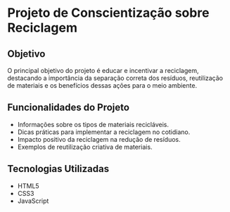 # Projeto de Conscientização sobre Reciclagem

## Objetivo
O principal objetivo do projeto é educar e incentivar a reciclagem, destacando a importância da separação correta dos resíduos, reutilização de materiais e os benefícios dessas ações para o meio ambiente.

## Funcionalidades do Projeto
- Informações sobre os tipos de materiais recicláveis.
- Dicas práticas para implementar a reciclagem no cotidiano.
- Impacto positivo da reciclagem na redução de resíduos.
- Exemplos de reutilização criativa de materiais.

## Tecnologias Utilizadas
- HTML5
- CSS3
- JavaScript
